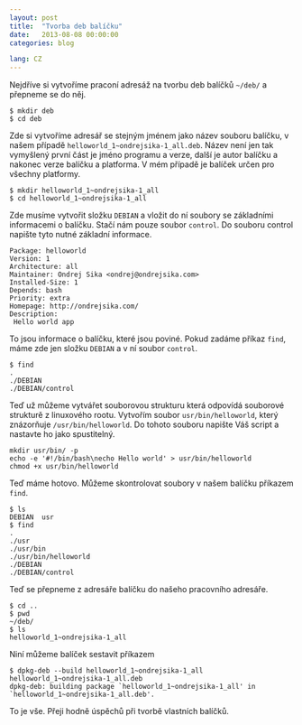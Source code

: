```yaml
---
layout: post
title:  "Tvorba deb balíčku"
date:   2013-08-08 00:00:00
categories: blog

lang: CZ
---
```


Nejdříve si vytvoříme praconí adresáž na tvorbu deb balíčků `~/deb/` a přepneme se do něj.

```
$ mkdir deb
$ cd deb
```

Zde si vytvoříme adresář se stejným jménem jako název souboru balíčku, v našem případě `helloworld_1~ondrejsika-1_all.deb`. Název není jen tak vymyšlený první část je jméno programu a verze, další je autor balíčku a nakonec verze balíčku a platforma. V mém případě je balíček určen pro všechny platformy.

```
$ mkdir helloworld_1~ondrejsika-1_all
$ cd helloworld_1~ondrejsika-1_all
```

Zde musíme vytvořit složku `DEBIAN` a vložit do ní soubory se základními informacemi o balíčku. Stačí nám pouze soubor `control`. Do souboru control napište tyto nutné základní informace.

```
Package: helloworld
Version: 1 
Architecture: all 
Maintainer: Ondrej Sika <ondrej@ondrejsika.com>
Installed-Size: 1
Depends: bash
Priority: extra
Homepage: http://ondrejsika.com/
Description:
 Hello world app
```

To jsou informace o balíčku, které jsou poviné. Pokud zadáme příkaz `find`, máme zde jen složku `DEBIAN` a v ní soubor `control`.

```
$ find
.
./DEBIAN
./DEBIAN/control
```

Teď už můžeme vytvářet souborovou strukturu která odpovídá souborové strukturě z linuxového rootu. Vytvořím soubor `usr/bin/helloworld`, který znázorňuje `/usr/bin/helloworld`. Do tohoto souboru napište Váš script a nastavte ho jako spustitelný.

```
mkdir usr/bin/ -p
echo -e '#!/bin/bash\necho Hello world' > usr/bin/helloworld
chmod +x usr/bin/helloworld
```

Teď máme hotovo. Můžeme skontrolovat soubory v našem balíčku příkazem `find`.

```
$ ls
DEBIAN  usr
$ find
.
./usr
./usr/bin
./usr/bin/helloworld
./DEBIAN
./DEBIAN/control
```

Teď se přepneme z adresáře balíčku do našeho pracovního adresáře.

```
$ cd ..
$ pwd
~/deb/
$ ls
helloworld_1~ondrejsika-1_all
```

Niní můžeme balíček sestavit příkazem

```
$ dpkg-deb --build helloworld_1~ondrejsika-1_all helloworld_1~ondrejsika-1_all.deb
dpkg-deb: building package `helloworld_1~ondrejsika-1_all' in `helloworld_1~ondrejsika-1_all.deb'.
```

To je vše. Přeji hodně úspěchů při tvorbě vlastních balíčků.